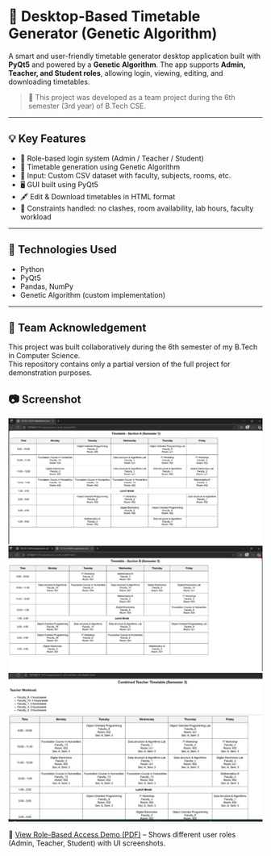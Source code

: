 # 🧠 Desktop-Based Timetable Generator (Genetic Algorithm)

A smart and user-friendly timetable generator desktop application built with **PyQt5** and powered by a **Genetic Algorithm**. The app supports **Admin, Teacher, and Student roles**, allowing login, viewing, editing, and downloading timetables.

> 👥 This project was developed as a team project during the 6th semester (3rd year) of B.Tech CSE.

---

## 💡 Key Features

- 📅 Role-based login system (Admin / Teacher / Student)
- 🧬 Timetable generation using Genetic Algorithm
- 🏫 Input: Custom CSV dataset with faculty, subjects, rooms, etc.
- 🖥️ GUI built using PyQt5
- 🖋️ Edit & Download timetables in HTML format
- 🎯 Constraints handled: no clashes, room availability, lab hours, faculty workload

---

## 🚀 Technologies Used

- Python
- PyQt5
- Pandas, NumPy
- Genetic Algorithm (custom implementation)

---

## 🤝 Team Acknowledgement

This project was built collaboratively during the 6th semester of my B.Tech in Computer Science.  
This repository contains only a partial version of the full project for demonstration purposes.

## 📷 Screenshot

![Timetable Output](sem_3_secA.jpg)
![Timetable Output](sem_3_secB.jpg)
![Timetable Output](combined_teacherTT.jpg)

📄 [View Role-Based Access Demo (PDF)](link) – Shows different user roles (Admin, Teacher, Student) with UI screenshots.







